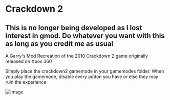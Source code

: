 # Crackdown 2 
## This is no longer being developed as I lost interest in gmod. Do whatever you want with this as long as you credit me as usual

A Garry's Mod Recreation of the 2010 Crackdown 2 game originally released on Xbox 360

Simply place the crackdown2 gamemode in your gamemodes folder. When you play the gamemode, disable every addon you have or else they may ruin the experience

![image](https://github.com/IcyStarFrost/crackdown2/assets/109770359/7597e344-b82a-4bcd-852d-32e0cdd74a79)
